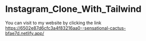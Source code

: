
# Instagram_Clone_With_Tailwind
You can visit to my website by clicking the link
https://6502e87d6cfc3a4f83216aa0--sensational-cactus-bfae7d.netlify.app/
